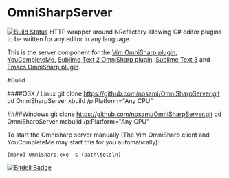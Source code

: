 OmniSharpServer
===============

[![Build Status](https://travis-ci.org/nosami/OmniSharpServer.png?branch=master)](https://travis-ci.org/nosami/OmniSharpServer)
HTTP wrapper around NRefactory allowing C# editor plugins to be written for any editor in any language.


This is the server component for the [Vim OmniSharp plugin](https://github.com/nosami/OmniSharp), [YouCompleteMe](https://github.com/Valloric/YouCompleteMe), [Sublime Text 2 OmniSharp plugin](https://github.com/PaulCampbell/OmniSharpSublimePlugin), [Sublime Text 3](https://github.com/n-yoda/OmniSharpSublime)
and [Emacs OmniSharp plugin](https://github.com/sp3ctum/omnisharp-emacs).


#Build

####OSX / Linux
    git clone https://github.com/nosami/OmniSharpServer.git
    cd OmniSharpServer
    xbuild /p:Platform="Any CPU"

####Windows
    git clone https://github.com/nosami/OmniSharpServer.git
    cd OmniSharpServer
    msbuild /p:Platform="Any CPU"
    

To start the Omnisharp server manually (The Vim OmniSharp client and YouCompleteMe may start this for you automatically):

	[mono] OmniSharp.exe -s (path\to\sln)


[![Bitdeli Badge](https://d2weczhvl823v0.cloudfront.net/nosami/omnisharpserver/trend.png)](https://bitdeli.com/free "Bitdeli Badge")

